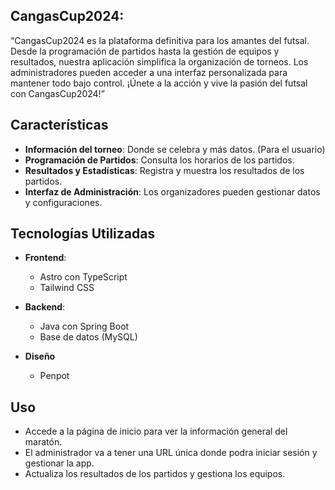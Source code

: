 ## CangasCup2024: 

  “CangasCup2024 es la plataforma definitiva para los amantes del futsal. Desde la programación de partidos hasta la gestión de equipos y resultados, nuestra aplicación simplifica la organización de torneos. Los administradores pueden acceder a una interfaz personalizada para mantener todo bajo control. ¡Únete a la acción y vive la pasión del futsal con CangasCup2024!”

## Características
- **Información del torneo**: Donde se celebra y más datos. (Para el usuario)
- **Programación de Partidos**: Consulta los horarios de los partidos.
- **Resultados y Estadísticas**: Registra y muestra los resultados de los partidos.
- **Interfaz de Administración**: Los organizadores pueden gestionar datos y configuraciones.

## Tecnologías Utilizadas

- **Frontend**:
  - Astro con TypeScript
  - Tailwind CSS

- **Backend**:
  - Java con Spring Boot
  - Base de datos (MySQL)
- **Diseño**
  - Penpot 

## Uso

- Accede a la página de inicio para ver la información general del maratón.
- El administrador va a tener una URL única donde podra iniciar sesión y gestionar la app.
- Actualiza los resultados de los partidos y gestiona los equipos.

